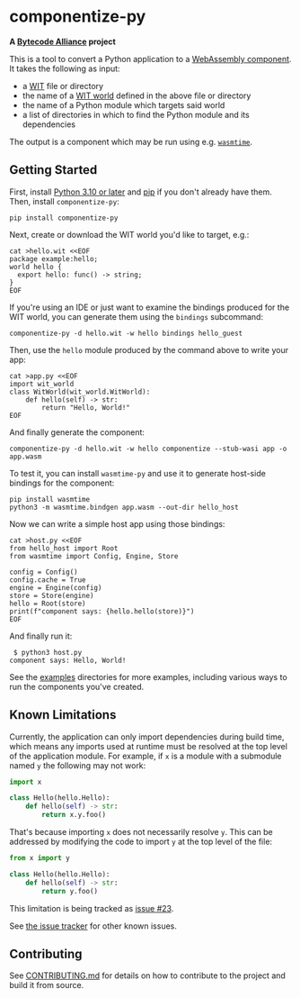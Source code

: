 # componentize-py

**A [Bytecode Alliance](https://bytecodealliance.org/) project**

This is a tool to convert a Python application to a [WebAssembly
component](https://github.com/WebAssembly/component-model).  It takes the
following as input:

- a [WIT](https://github.com/WebAssembly/component-model/blob/main/design/mvp/WIT.md) file or directory
- the name of a [WIT world](https://github.com/WebAssembly/component-model/blob/main/design/mvp/WIT.md#wit-worlds) defined in the above file or directory
- the name of a Python module which targets said world
- a list of directories in which to find the Python module and its dependencies

The output is a component which may be run using
e.g. [`wasmtime`](https://github.com/bytecodealliance/wasmtime).

## Getting Started

First, install [Python 3.10 or later](https://www.python.org/) and
[pip](https://pypi.org/project/pip/) if you don't already have them.  Then,
install `componentize-py`:

```shell
pip install componentize-py
```

Next, create or download the WIT world you'd like to target, e.g.:

```shell
cat >hello.wit <<EOF
package example:hello;
world hello {
  export hello: func() -> string;
}
EOF
```

If you're using an IDE or just want to examine the bindings produced for the WIT
world, you can generate them using the `bindings` subcommand:

```shell
componentize-py -d hello.wit -w hello bindings hello_guest
```

Then, use the `hello` module produced by the command above to write your app:

```shell
cat >app.py <<EOF
import wit_world
class WitWorld(wit_world.WitWorld):
    def hello(self) -> str:
        return "Hello, World!"
EOF
```

And finally generate the component:

```shell
componentize-py -d hello.wit -w hello componentize --stub-wasi app -o app.wasm
```

To test it, you can install `wasmtime-py` and use it to generate host-side
bindings for the component:

```shell
pip install wasmtime
python3 -m wasmtime.bindgen app.wasm --out-dir hello_host
```

Now we can write a simple host app using those bindings:

```shell
cat >host.py <<EOF
from hello_host import Root
from wasmtime import Config, Engine, Store

config = Config()
config.cache = True
engine = Engine(config)
store = Store(engine)
hello = Root(store)
print(f"component says: {hello.hello(store)}")
EOF
```

And finally run it:

```shell
 $ python3 host.py
component says: Hello, World!
```

See the
[examples](https://github.com/bytecodealliance/componentize-py/tree/main/examples)
directories for more examples, including various ways to run the components you've
created.

## Known Limitations

Currently, the application can only import dependencies during build time, which
means any imports used at runtime must be resolved at the top level of the
application module.  For example, if `x` is a module with a submodule named `y`
the following may not work:

```python
import x

class Hello(hello.Hello):
    def hello(self) -> str:
        return x.y.foo()
```

That's because importing `x` does not necessarily resolve `y`.  This can be
addressed by modifying the code to import `y` at the top level of the file:

```python
from x import y

class Hello(hello.Hello):
    def hello(self) -> str:
        return y.foo()
```

This limitation is being tracked as [issue
#23](https://github.com/bytecodealliance/componentize-py/issues/23).

See [the issue tracker](https://github.com/bytecodealliance/componentize-py/issues) for other known issues.

## Contributing

See
[CONTRIBUTING.md](https://github.com/bytecodealliance/componentize-py/tree/main/CONTRIBUTING.md)
for details on how to contribute to the project and build it from source.

